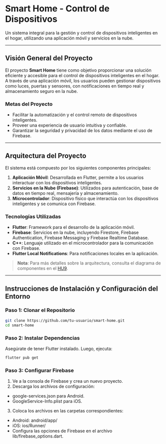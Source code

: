 # Smart Home - Control de Dispositivos

Un sistema integral para la gestión y control de dispositivos inteligentes en el hogar, utilizando una aplicación móvil y servicios en la nube.

---

## Visión General del Proyecto

El proyecto **Smart Home** tiene como objetivo proporcionar una solución eficiente y accesible para el control de dispositivos inteligentes en el hogar. A través de una aplicación móvil, los usuarios pueden gestionar dispositivos como luces, puertas y sensores, con notificaciones en tiempo real y almacenamiento seguro en la nube.

### Metas del Proyecto
- Facilitar la automatización y el control remoto de dispositivos inteligentes.
- Proveer una experiencia de usuario intuitiva y confiable.
- Garantizar la seguridad y privacidad de los datos mediante el uso de Firebase.

---

## Arquitectura del Proyecto

El sistema está compuesto por los siguientes componentes principales:
1. **Aplicación Móvil**: Desarrollada en Flutter, permite a los usuarios interactuar con los dispositivos inteligentes.
2. **Servicios en la Nube (Firebase)**: Utilizados para autenticación, base de datos en tiempo real, mensajería y almacenamiento.
3. **Microcontrolador**: Dispositivo físico que interactúa con los dispositivos inteligentes y se comunica con Firebase.

### Tecnologías Utilizadas
- **Flutter**: Framework para el desarrollo de la aplicación móvil.
- **Firebase**: Servicios en la nube, incluyendo Firestore, Firebase Authentication, Firebase Messaging y Firebase Realtime Database.
- **C++**: Lenguaje utilizado en el microcontrolador para la comunicación con Firebase.
- **Flutter Local Notifications**: Para notificaciones locales en la aplicación.

> **Nota**: Para más detalles sobre la arquitectura, consulta el diagrama de componentes en el [HU9](path/to/hu9).

---

## Instrucciones de Instalación y Configuración del Entorno

### Paso 1: Clonar el Repositorio
```bash
git clone https://github.com/tu-usuario/smart-home.git
cd smart-home
```

### Paso 2: Instalar Dependencias
Asegúrate de tener Flutter instalado. Luego, ejecuta:
```bash
flutter pub get
```

### Paso 3: Configurar Firebase
1. Ve a la consola de Firebase y crea un nuevo proyecto.
2. Descarga los archivos de configuración:
- google-services.json para Android.
- GoogleService-Info.plist para iOS.
3. Coloca los archivos en las carpetas correspondientes:
- Android: android/app/
- iOS: ios/Runner/
- Configura las opciones de Firebase en el archivo lib/firebase_options.dart.
